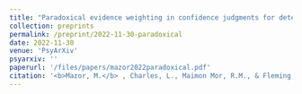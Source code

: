 ```yaml
---
title: "Paradoxical evidence weighting in confidence judgments for detection and discrimination"
collection: preprints
permalink: /preprint/2022-11-30-paradoxical
date: 2022-11-30
venue: 'PsyArXiv'
psyarxiv: ''
paperurl: '/files/papers/mazor2022paradoxical.pdf'
citation: '<b>Mazor, M.</b> , Charles, L., Maimon Mor, R.M., & Fleming, S.M. (2022). Paradoxical evidence weighting in confidence judgments for detection and discrimination.'
---
```


